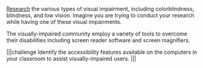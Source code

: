 [Research](https://www.disabled-world.com/disability/types/vision/) the various types of visual impairment, including colorblindness, blindness, and low vision.  Imagine you are trying to conduct your research while having one of these visual impairments.

The visually-impaired community employ a variety of tools to overcome their disabilities including screen reader software and screen magnifiers.

|||challenge
Identify the accessibility features available on the computers in your classroom to assist visually-impaired users.
|||